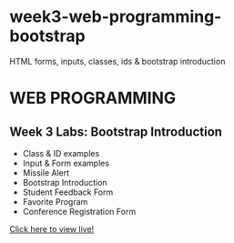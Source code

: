 # week3-web-programming-bootstrap
HTML forms, inputs, classes, ids &amp; bootstrap introduction

<h1>WEB PROGRAMMING</h1>

<h2>Week 3 Labs: Bootstrap Introduction</h2>

<ul>
  <li>Class & ID examples</li>
  <li>Input & Form examples</li>
  <li>Missile Alert</li>
  <li>Bootstrap Introduction</li>
  <li>Student Feedback Form</li>
  <li>Favorite Program</li>
  <li>Conference Registration Form</li>
</ul>

<a href="https://myverdict.github.io/week3-web-programming-bootstrap/index.html">
    Click here to view live!</a>  
